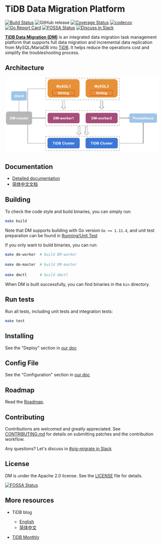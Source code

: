# TiDB Data Migration Platform

[![Build Status](https://internal.pingcap.net/idc-jenkins/job/build_dm_multi_branch/job/master/badge/icon)](https://internal.pingcap.net/idc-jenkins/job/build_dm_multi_branch/job/master)
![GitHub release](https://img.shields.io/github/tag/pingcap/dm.svg)
[![Coverage Status](https://coveralls.io/repos/github/pingcap/dm/badge.svg)](https://coveralls.io/github/pingcap/dm)
[![codecov](https://codecov.io/gh/pingcap/dm/branch/master/graph/badge.svg)](https://codecov.io/gh/pingcap/dm)
[![Go Report Card](https://goreportcard.com/badge/github.com/pingcap/dm)](https://goreportcard.com/report/github.com/pingcap/dm)
[![FOSSA Status](https://app.fossa.com/api/projects/git%2Bgithub.com%2Fpingcap%2Fdm.svg?type=shield)](https://app.fossa.com/projects/git%2Bgithub.com%2Fpingcap%2Fdm?ref=badge_shield)
[![Discuss in Slack](https://img.shields.io/badge/slack-sig--migrate-4A154B?logo=slack)](https://slack.tidb.io/invite?team=tidb-community&channel=sig-migrate&ref=github_sig)

[**TiDB Data Migration (DM)**](https://docs.pingcap.com/tidb-data-migration/stable) is an integrated data migration task management platform that supports full data migration and incremental data replication from MySQL/MariaDB into [TiDB](https://docs.pingcap.com/tidb/stable). It helps reduce the operations cost and simplify the troubleshooting process.

## Architecture

![architecture](docs/media/dm-architecture.png)

## Documentation

* [Detailed documentation](https://pingcap.com/docs/tidb-data-migration/stable/)
* [简体中文文档](https://pingcap.com/docs-cn/tidb-data-migration/stable/)

## Building

To check the code style and build binaries, you can simply run:

```bash
make build
```

Note that DM supports building with Go version `Go >= 1.11.4`, and unit test preparation can be found in [Running/Unit Test](tests/README.md#Unit-Test)

If you only want to build binaries, you can run:

```bash
make dm-worker  # build DM-worker

make dm-master  # build DM-master

make dmctl      # build dmctl
``` 

When DM is built successfully, you can find binaries in the `bin` directory.

## Run tests

Run all tests, including unit tests and integration tests:

```bash
make test
```

## Installing

See the "Deploy" section in [our doc](https://docs.pingcap.com/tidb-data-migration/)

## Config File

See the "Configuration" section in [our doc](https://docs.pingcap.com/tidb-data-migration/stable/config-overview)

## Roadmap

Read the [Roadmap](roadmap.md).

## Contributing

Contributions are welcomed and greatly appreciated. See [CONTRIBUTING.md](./CONTRIBUTING.md)
for details on submitting patches and the contribution workflow.

Any questions? Let's discuss in [#sig-migrate in Slack](https://slack.tidb.io/invite?team=tidb-community&channel=sig-migrate&ref=github_sig)

## License

DM is under the Apache 2.0 license. See the [LICENSE](./LICENSE) file for details.

[![FOSSA Status](https://app.fossa.com/api/projects/git%2Bgithub.com%2Fpingcap%2Fdm.svg?type=large)](https://app.fossa.com/projects/git%2Bgithub.com%2Fpingcap%2Fdm?ref=badge_large)

## More resources

- TiDB blog

    - [English](https://pingcap.com/blog/)
    - [简体中文](https://pingcap.com/blog-cn/)

- [TiDB Monthly](https://pingcap.com/weekly/)
